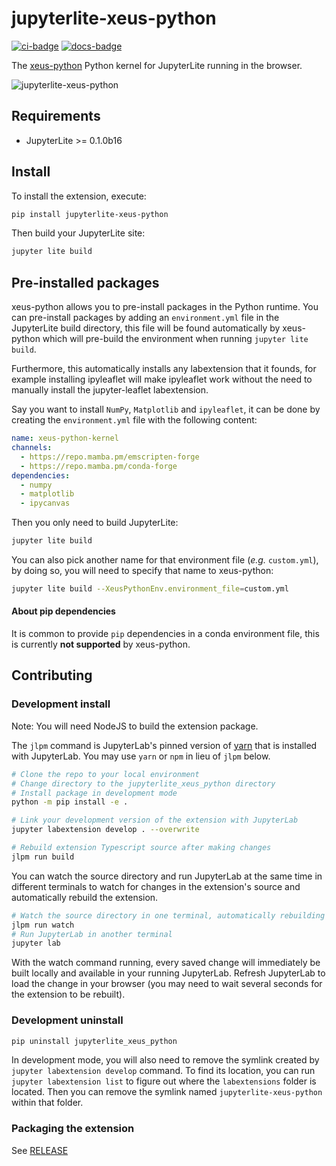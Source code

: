 # jupyterlite-xeus-python

[![ci-badge]][ci] [![docs-badge]][docs]

[ci-badge]: https://github.com/jupyterlite/xeus-python-kernel/workflows/Build/badge.svg
[ci]: https://github.com/jupyterlite/xeus-python-kernel/actions?query=branch%3Amain
[docs-badge]: https://readthedocs.org/projects/xeus-python-kernel/badge/?version=latest
[docs]: https://xeus-python-kernel.readthedocs.io/en/latest/?badge=latest

The [xeus-python](https://github.com/jupyter-xeus/xeus-python) Python kernel for JupyterLite running in the browser.

![jupyterlite-xeus-python](https://user-images.githubusercontent.com/21197331/167814755-76975633-30f7-4f8e-8fdb-eeec98fa3fd1.gif)

## Requirements

- JupyterLite >= 0.1.0b16

## Install

To install the extension, execute:

```bash
pip install jupyterlite-xeus-python
```

Then build your JupyterLite site:

```bash
jupyter lite build
```

## Pre-installed packages

xeus-python allows you to pre-install packages in the Python runtime. You can pre-install packages by adding an `environment.yml` file in the JupyterLite build directory, this file will be found automatically by xeus-python which will pre-build the environment when running `jupyter lite build`.

Furthermore, this automatically installs any labextension that it founds, for example installing ipyleaflet will make ipyleaflet work without the need to manually install the jupyter-leaflet labextension.

Say you want to install `NumPy`, `Matplotlib` and `ipyleaflet`, it can be done by creating the `environment.yml` file with the following content:

```yml
name: xeus-python-kernel
channels:
  - https://repo.mamba.pm/emscripten-forge
  - https://repo.mamba.pm/conda-forge
dependencies:
  - numpy
  - matplotlib
  - ipycanvas
```

Then you only need to build JupyterLite:

```bash
jupyter lite build
```

You can also pick another name for that environment file (*e.g.* `custom.yml`), by doing so, you will need to specify that name to xeus-python:

```bash
jupyter lite build --XeusPythonEnv.environment_file=custom.yml
```

#### About pip dependencies

It is common to provide `pip` dependencies in a conda environment file, this is currently **not supported** by xeus-python.

## Contributing

### Development install

Note: You will need NodeJS to build the extension package.

The `jlpm` command is JupyterLab's pinned version of
[yarn](https://yarnpkg.com/) that is installed with JupyterLab. You may use
`yarn` or `npm` in lieu of `jlpm` below.

```bash
# Clone the repo to your local environment
# Change directory to the jupyterlite_xeus_python directory
# Install package in development mode
python -m pip install -e .

# Link your development version of the extension with JupyterLab
jupyter labextension develop . --overwrite

# Rebuild extension Typescript source after making changes
jlpm run build
```

You can watch the source directory and run JupyterLab at the same time in different terminals to watch for changes in the extension's source and automatically rebuild the extension.

```bash
# Watch the source directory in one terminal, automatically rebuilding when needed
jlpm run watch
# Run JupyterLab in another terminal
jupyter lab
```

With the watch command running, every saved change will immediately be built locally and available in your running JupyterLab. Refresh JupyterLab to load the change in your browser (you may need to wait several seconds for the extension to be rebuilt).

### Development uninstall

```bash
pip uninstall jupyterlite_xeus_python
```

In development mode, you will also need to remove the symlink created by `jupyter labextension develop`
command. To find its location, you can run `jupyter labextension list` to figure out where the `labextensions`
folder is located. Then you can remove the symlink named `jupyterlite-xeus-python` within that folder.

### Packaging the extension

See [RELEASE](RELEASE.md)
